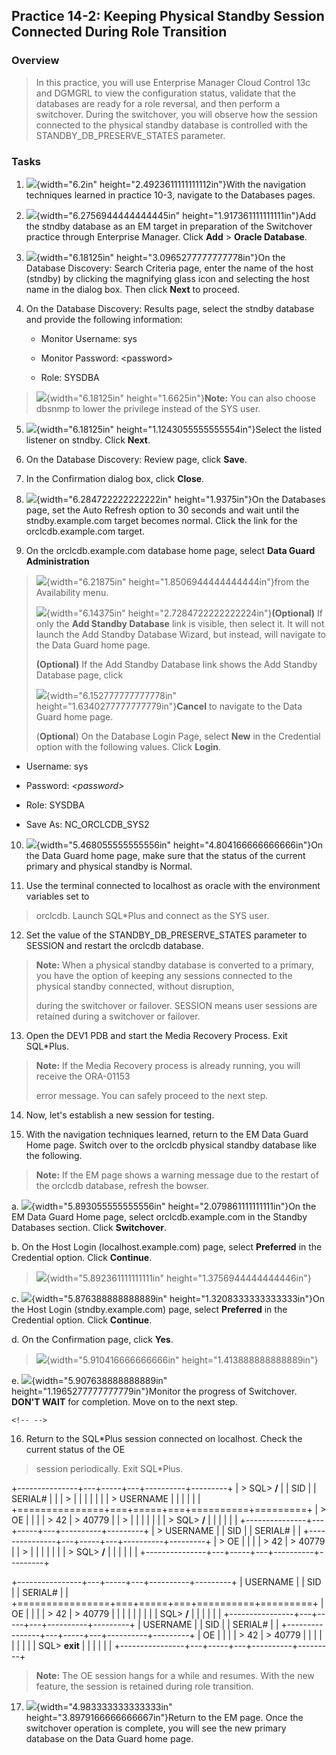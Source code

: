 
Practice 14-2: Keeping Physical Standby Session Connected During Role Transition
--------------------------------------------------------------------------------

### Overview

> In this practice, you will use Enterprise Manager Cloud Control 13c
> and DGMGRL to view the configuration status, validate that the
> databases are ready for a role reversal, and then perform a
> switchover. During the switchover, you will observe how the session
> connected to the physical standby database is controlled with the
> STANDBY\_DB\_PRESERVE\_STATES parameter.

### Tasks

1.  ![](media/image15.jpeg){width="6.2in"
    height="2.4923611111111112in"}With the navigation techniques learned
    in practice 10-3, navigate to the Databases pages.

2.  ![](media/image47.jpeg){width="6.2756944444444445in"
    height="1.917361111111111in"}Add the stndby database as an EM target
    in preparation of the Switchover practice through Enterprise
    Manager. Click **Add** \> **Oracle Database**.

3.  ![](media/image49.jpeg){width="6.18125in"
    height="3.0965277777777778in"}On the Database Discovery: Search
    Criteria page, enter the name of the host (stndby) by clicking the
    magnifying glass icon and selecting the host name in the dialog box.
    Then click **Next** to proceed.

4.  On the Database Discovery: Results page, select the stndby database
    and provide the following information:

    -   Monitor Username: sys

    -   Monitor Password: \<password\>

    -   Role: SYSDBA

> ![](media/image51.jpeg){width="6.18125in" height="1.6625in"}**Note:**
> You can also choose dbsnmp to lower the privilege instead of the SYS
> user.

5.  ![](media/image53.jpeg){width="6.18125in"
    height="1.1243055555555554in"}Select the listed listener on stndby.
    Click **Next**.

6.  On the Database Discovery: Review page, click **Save**.

7.  In the Confirmation dialog box, click **Close**.

8.  ![](media/image55.jpeg){width="6.284722222222222in"
    height="1.9375in"}On the Databases page, set the Auto Refresh option
    to 30 seconds and wait until the stndby.example.com target becomes
    normal. Click the link for the orclcdb.example.com target.

9.  On the orclcdb.example.com database home page, select **Data Guard
    Administration**

> ![](media/image16.jpeg){width="6.21875in"
> height="1.8506944444444444in"}from the Availability menu.
>
> ![](media/image18.jpeg){width="6.14375in"
> height="2.7284722222222224in"}**(Optional)** If only the **Add Standby
> Database** link is visible, then select it. It will not launch the Add
> Standby Database Wizard, but instead, will navigate to the Data Guard
> home page.
>
> **(Optional)** If the Add Standby Database link shows the Add Standby
> Database page, click
>
> ![](media/image20.jpeg){width="6.152777777777778in"
> height="1.6340277777777779in"}**Cancel** to navigate to the Data Guard
> home page.
>
> (**Optional**) On the Database Login Page, select **New** in the
> Credential option with the following values. Click **Login**.

-   Username: sys

-   Password: *\<password\>*

-   Role: SYSDBA

-   Save As: NC\_ORCLCDB\_SYS2

10. ![](media/image57.jpeg){width="5.468055555555556in"
    height="4.804166666666666in"}On the Data Guard home page, make sure
    that the status of the current primary and physical standby is
    Normal.

11. Use the terminal connected to localhost as oracle with the
    environment variables set to

> orclcdb. Launch SQL\*Plus and connect as the SYS user.

12. Set the value of the STANDBY\_DB\_PRESERVE\_STATES parameter to
    SESSION and restart the orclcdb database.

> **Note:** When a physical standby database is converted to a primary,
> you have the option of keeping any sessions connected to the physical
> standby connected, without disruption,
>
> during the switchover or failover. SESSION means user sessions are
> retained during a switchover or failover.

13. Open the DEV1 PDB and start the Media Recovery Process. Exit
    SQL\*Plus.

> **Note:** If the Media Recovery process is already running, you will
> receive the ORA-01153
>
> error message. You can safely proceed to the next step.

14. Now, let's establish a new session for testing.

15. With the navigation techniques learned, return to the EM Data Guard
    Home page. Switch over to the orclcdb physical standby database like
    the following.

> **Note:** If the EM page shows a warning message due to the restart of
> the orclcdb database, refresh the bowser.

a.  ![](media/image59.jpeg){width="5.893055555555556in"
    height="2.079861111111111in"}On the EM Data Guard Home page, select
    orclcdb.example.com in the Standby Databases section. Click
    **Switchover**.

b.  On the Host Login (localhost.example.com) page, select **Preferred**
    in the Credential option. Click **Continue**.

> ![](media/image61.jpeg){width="5.892361111111111in"
> height="1.3756944444444446in"}

c.  ![](media/image63.jpeg){width="5.876388888888889in"
    height="1.3208333333333333in"}On the Host Login (stndby.example.com)
    page, select **Preferred** in the Credential option. Click
    **Continue**.

d.  On the Confirmation page, click **Yes**.

> ![](media/image65.jpeg){width="5.910416666666666in"
> height="1.413888888888889in"}

e.  ![](media/image67.jpeg){width="5.907638888888889in"
    height="1.1965277777777779in"}Monitor the progress of Switchover.
    **DON'T WAIT** for completion. Move on to the next step.

```{=html}
<!-- -->
```
16. Return to the SQL\*Plus session connected on localhost. Check the
    current status of the OE

> session periodically. Exit SQL\*Plus.

+---------------+---+-----+---+----------+---------+
| > SQL\> **/** |   | SID |   | SERIAL\# |         |
| >             |   |     |   |          |         |
| > USERNAME    |   |     |   |          |         |
+===============+===+=====+===+==========+=========+
| > OE          |   |     |   | > 42     | > 40779 |
| >             |   |     |   |          |         |
| > SQL\> **/** |   |     |   |          |         |
+---------------+---+-----+---+----------+---------+
| > USERNAME    |   | SID |   | SERIAL\# |         |
+---------------+---+-----+---+----------+---------+
| > OE          |   |     |   | > 42     | > 40779 |
| >             |   |     |   |          |         |
| > SQL\> **/** |   |     |   |          |         |
+---------------+---+-----+---+----------+---------+

+----------------+---+-----+---+----------+---------+
| USERNAME       |   | SID |   | SERIAL\# |         |
+================+===+=====+===+==========+=========+
| OE             |   |     |   | > 42     | > 40779 |
|                |   |     |   |          |         |
| SQL\> **/**    |   |     |   |          |         |
+----------------+---+-----+---+----------+---------+
| USERNAME       |   | SID |   | SERIAL\# |         |
+----------------+---+-----+---+----------+---------+
| OE             |   |     |   | > 42     | > 40779 |
|                |   |     |   |          |         |
| SQL\> **exit** |   |     |   |          |         |
+----------------+---+-----+---+----------+---------+

> **Note:** The OE session hangs for a while and resumes. With the new
> feature, the session is retained during role transition.

17. ![](media/image69.jpeg){width="4.983333333333333in"
    height="3.8979166666666667in"}Return to the EM page. Once the
    switchover operation is complete, you will see the new primary
    database on the Data Guard home page.